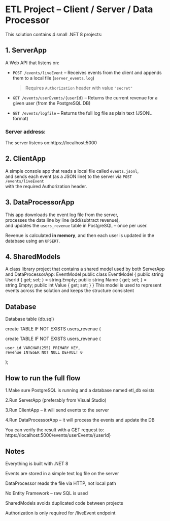 # ETL Project – Client / Server / Data Processor

This solution contains 4 small .NET 8 projects:

## 1. ServerApp
A Web API that listens on:

- `POST /events/liveEvent` – Receives events from the client and appends them to a local file (`server_events.log`)  
  > Requires `Authorization` header with value `"secret"`

- `GET /events/userEvents/{userId}` – Returns the current revenue for a given user (from the PostgreSQL DB)

- `GET /events/logfile` – Returns the full log file as plain text (JSONL format)

### Server address:
The server listens on:https://localhost:5000


## 2. ClientApp
A simple console app that reads a local file called `events.jsonl`,  
and sends each event (as a JSON line) to the server via `POST /events/liveEvent`  
with the required Authorization header.

## 3. DataProcessorApp
This app downloads the event log file from the server,  
processes the data line by line (add/subtract revenue),  
and updates the `users_revenue` table in PostgreSQL – once per user.

Revenue is calculated **in memory**, and then each user is updated in the database using an `UPSERT`.

## 4. SharedModels
A class library project that contains a shared model used by both ServerApp and DataProcessorApp:
EventModel
public class EventModel
{
    public string UserId { get; set; } = string.Empty;
    public string Name { get; set; } = string.Empty;
    public int Value { get; set; }
}
This model is used to represent events across the solution and keeps the structure consistent

## Database

Database table (db.sql)


create TABLE IF NOT EXISTS users_revenue (

create TABLE IF NOT EXISTS users_revenue (

    user_id VARCHAR(255) PRIMARY KEY,
    revenue INTEGER NOT NULL DEFAULT 0
);


## How to run the full flow

1.Make sure PostgreSQL is running and a database named etl_db exists

2.Run ServerApp (preferably from Visual Studio)

3.Run ClientApp – it will send events to the server

4.Run DataProcessorApp – it will process the events and update the DB


You can verify the result with a GET request to:
https://localhost:5000/events/userEvents/{userId}


## Notes

Everything is built with .NET 8

Events are stored in a simple text log file on the server

DataProcessor reads the file via HTTP, not local path

No Entity Framework – raw SQL is used

SharedModels avoids duplicated code between projects

Authorization is only required for /liveEvent endpoint

